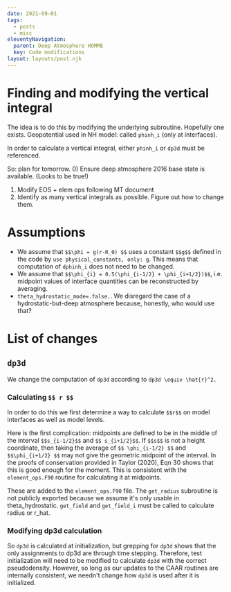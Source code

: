 ```yaml
---
date: 2021-09-01
tags:
  - posts
  - misc
eleventyNavigation:
  parent: Deep Atmosphere HOMME
  key: Code modifications
layout: layouts/post.njk
---
```


# Finding and modifying the vertical integral
The idea is to do this by modifying the underlying subroutine. Hopefully one exists.
Geopotential used in NH model: called `phinh_i` (only at interfaces). 

In order to calculate a vertical integral, either `phinh_i` or `dp3d` must be referenced.

So: plan for tomorrow. 
0) Ensure deep atmosphere 2016 base state is available.  (Looks to be true!)
1) Modify EOS + elem ops following MT document
2) Identify as many vertical integrals as possible. Figure out how to change them.


# Assumptions
* We assume that `$$\phi = g(r-R_0) $$` uses a constant `$$g$$` defined in the code by
`use physical_constants, only: g`. This means that computation of `dphinh_i` 
does not need to be changed.
* We assume that `$$\phi_{i} = 0.5(\phi_{i-1/2} + \phi_{i+1/2})$$`, i.e. midpoint values
of interface quantities can be reconstructed by averaging.
* `theta_hydrostatic_mode=.false.`. We disregard the case of a hydrostatic-but-deep atmosphere
because, honestly, who would use that?



# List of changes

## `dp3d`
We change the computation of `dp3d` according to `dp3d \equiv \hat{r}^2.`


### Calculating `$$ r $$`
In order to do this we first determine a way to calculate `$$r$$` on model 
interfaces as well as model levels.

Here is the first complication: midpoints are defined to be in the middle of the interval `$$s_{i-1/2}$$` and
`$$ s_{i+1/2}$$`. If `$$s$$` is not a height coordinate, then taking the average of `$$ \phi_{i-1/2} $$` and `$$\phi_{i+1/2} $$`
may not give the geometric midpoint of the interval. In the proofs of conservation
provided in Taylor (2020), Eqn 30 shows that this is good enough for the moment. This is consistent with the `element_ops.F90` routine
for calculating it at midpoints.

These are added to the `element_ops.F90` file. The `get_radius` subroutine
is not publicly exported because we assume it's only usable in theta_hydrostatic.
`get_field` and `get_field_i` must be called to calculate radius or r_hat. 

### Modifying dp3d calculation

So `dp3d` is calculated at initialization, but grepping for `dp3d` shows that
the only assignments to dp3d are through time stepping. Therefore, test initialization
will need to be modified to calculate `dp3d` with the correct pseudodensity. However, so long as our updates 
to the CAAR routines are internally consistent, we needn't change how `dp3d` is used after it is initialized.


